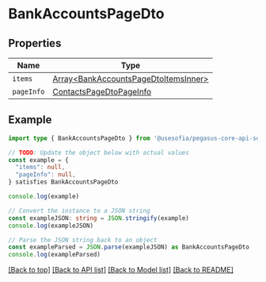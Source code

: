 
# BankAccountsPageDto


## Properties

Name | Type
------------ | -------------
`items` | [Array&lt;BankAccountsPageDtoItemsInner&gt;](BankAccountsPageDtoItemsInner.md)
`pageInfo` | [ContactsPageDtoPageInfo](ContactsPageDtoPageInfo.md)

## Example

```typescript
import type { BankAccountsPageDto } from '@usesofia/pegasus-core-api-sdk'

// TODO: Update the object below with actual values
const example = {
  "items": null,
  "pageInfo": null,
} satisfies BankAccountsPageDto

console.log(example)

// Convert the instance to a JSON string
const exampleJSON: string = JSON.stringify(example)
console.log(exampleJSON)

// Parse the JSON string back to an object
const exampleParsed = JSON.parse(exampleJSON) as BankAccountsPageDto
console.log(exampleParsed)
```

[[Back to top]](#) [[Back to API list]](../README.md#api-endpoints) [[Back to Model list]](../README.md#models) [[Back to README]](../README.md)


